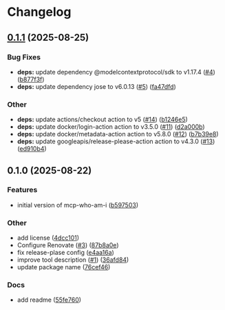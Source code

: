 # Changelog

## [0.1.1](https://github.com/hyprmcp/mcp-who-am-i/compare/v0.1.0...v0.1.1) (2025-08-25)


### Bug Fixes

* **deps:** update dependency @modelcontextprotocol/sdk to v1.17.4 ([#4](https://github.com/hyprmcp/mcp-who-am-i/issues/4)) ([b877f3f](https://github.com/hyprmcp/mcp-who-am-i/commit/b877f3fcdec7d8e813af447fdbf46c818e070c58))
* **deps:** update dependency jose to v6.0.13 ([#5](https://github.com/hyprmcp/mcp-who-am-i/issues/5)) ([fa47dfd](https://github.com/hyprmcp/mcp-who-am-i/commit/fa47dfd7ed88fe4a78ad7ddde5a008c9aa8187d3))


### Other

* **deps:** update actions/checkout action to v5 ([#14](https://github.com/hyprmcp/mcp-who-am-i/issues/14)) ([b1246e5](https://github.com/hyprmcp/mcp-who-am-i/commit/b1246e5c9c151221c9fe7c304cf3d5d4184aca15))
* **deps:** update docker/login-action action to v3.5.0 ([#11](https://github.com/hyprmcp/mcp-who-am-i/issues/11)) ([d2a000b](https://github.com/hyprmcp/mcp-who-am-i/commit/d2a000b5e6c77f5f5499b75bb8885cbc39d2dc1f))
* **deps:** update docker/metadata-action action to v5.8.0 ([#12](https://github.com/hyprmcp/mcp-who-am-i/issues/12)) ([b7b39e8](https://github.com/hyprmcp/mcp-who-am-i/commit/b7b39e888cef15d01a4c904ca5c13110547a09cf))
* **deps:** update googleapis/release-please-action action to v4.3.0 ([#13](https://github.com/hyprmcp/mcp-who-am-i/issues/13)) ([ed910b4](https://github.com/hyprmcp/mcp-who-am-i/commit/ed910b4d524b66f5050fd0bd6d1c54675ccb171a))

## 0.1.0 (2025-08-22)


### Features

* initial version of mcp-who-am-i ([b597503](https://github.com/hyprmcp/mcp-who-am-i/commit/b597503b0495621e3a3c170a8dd4e036dcdae029))


### Other

* add license ([4dcc101](https://github.com/hyprmcp/mcp-who-am-i/commit/4dcc101da1d3506f847f0b2ea74b496ce844784a))
* Configure Renovate ([#3](https://github.com/hyprmcp/mcp-who-am-i/issues/3)) ([87b8a0e](https://github.com/hyprmcp/mcp-who-am-i/commit/87b8a0eaa0de45eb29516148170f540ca8583a8c))
* fix release-plase config ([e4aa16a](https://github.com/hyprmcp/mcp-who-am-i/commit/e4aa16a025d62f40f0134ed16f3fefdb3f2e91f7))
* improve tool description ([#1](https://github.com/hyprmcp/mcp-who-am-i/issues/1)) ([36afd84](https://github.com/hyprmcp/mcp-who-am-i/commit/36afd840deb82afc6cabb3a7af3a942dd5795ccb))
* update package name ([76cef46](https://github.com/hyprmcp/mcp-who-am-i/commit/76cef46e53f45f664410c91e1e0b3e736baa74d8))


### Docs

* add readme ([55fe760](https://github.com/hyprmcp/mcp-who-am-i/commit/55fe76071a5e355dac17bf45e9cef0bb1426397b))
